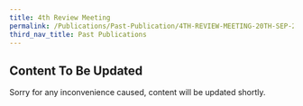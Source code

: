 ```yaml
---
title: 4th Review Meeting
permalink: /Publications/Past-Publication/4TH-REVIEW-MEETING-20TH-SEP-2006
third_nav_title: Past Publications
---
```

## **Content To Be Updated**
Sorry for any inconvenience caused, content will be updated shortly.